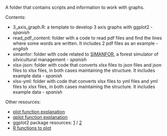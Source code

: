A folder that contains scripts and information to work with graphs.  
    
Contents:
- 3_axis_graph.R: a template to develop 3 axis graphs with ggplot2 - *spanish*
- read_pdf_content: folder with a code to read pdf files and find the lines where some words are written. It includes 2 pdf files as an example - *english*
- simanfor: folder with code related to [SIMANFOR](https://www.simanfor.es/), a forest simulator of silvicultural management - *spanish*
- xlsx-json: folder with code that converts xlsx files to json files and json files to xlsx files, in both cases maintaining the structure. It includes example data - *spanish*
- xlsx-yml: folder with code that converts xlsx files to yml files and yml files to xlsx files, in both cases maintaining the structure. It includes example data - *spanish*
  
Other resources:
- [plot function explanation](https://www.rdocumentation.org/packages/graphics/versions/3.6.2/topics/plot)
- [qplot function explanation](https://github.com/aitorvv96/graficos_con_R)
- ggplot2 package resources: [1](https://cran.r-project.org/web/packages/ggplot2/index.html) / [2](https://ggplot2-book.org/)
- [R functions to plot](https://www.rdocumentation.org/search?q=plot)

